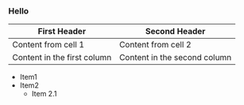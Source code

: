 
### Hello

First Header | Second Header
------------ | -------------
Content from cell 1 | Content from cell 2
Content in the first column | Content in the second column

* Item1
* Item2
  * Item 2.1
